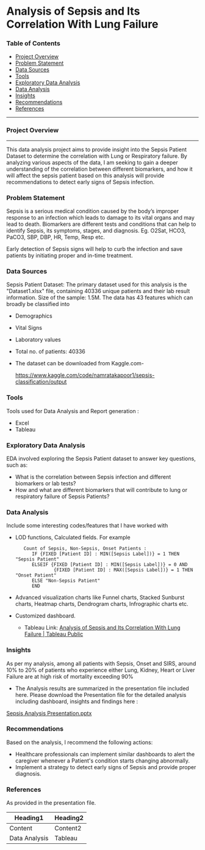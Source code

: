 # Analysis of Sepsis and Its Correlation With Lung Failure

### Table of Contents

- [Project Overview](#project-overview)
- [Problem Statement](#problem-statement)
- [Data Sources](#data-sources)
- [Tools](#tools)
- [Exploratory Data Analysis](#exploratory-data-analysis)
- [Data Analysis](#data-analysis)
- [Insights](#insights)
- [Recommendations](#recommendations)
- [References](#references)

---

### Project Overview
---

This data analysis project aims to provide insight into the Sepsis Patient Dataset to determine the correlation with Lung or Respiratory failure. By analyzing various aspects of the data, I am seeking to gain a deeper understanding of the correlation between different biomarkers, and how it will affect the sepsis patient based on this analysis will provide recommendations to detect early signs of Sepsis infection.

### Problem Statement
Sepsis is a serious medical condition caused by the body’s improper response to an infection which leads to damage to its vital organs and may lead to death.
Biomarkers are different tests and conditions that can help to identify Sepsis, its symptoms, stages, and diagnosis. Eg. O2Sat, HCO3, PaCO3, SBP, DBP, HR, Temp, Resp etc.

Early detection of Sepsis signs will help to curb the infection and save patients by initiating proper and in-time treatment.


### Data Sources 

Sepsis Patient Dataset: The primary dataset used for this analysis is the "Dataset1.xlsx" file, containing 40336 unique patients and their lab result information.
Size of the sample: 1.5M. The data has 43 features which can broadly be classified into
- Demographics
- Vital Signs
- Laboratory values
- Total no. of patients: 40336
- The dataset can be downloaded from Kaggle.com-

  https://www.kaggle.com/code/namratakapoor1/sepsis-classification/output

### Tools 
Tools used for Data Analysis and Report generation :
- Excel
- Tableau 

### Exploratory Data Analysis

EDA involved exploring the Sepsis Patient dataset to answer key questions, such as:

- What is the correlation between Sepsis infection and different biomarkers or lab tests?
- How and what are different biomarkers that will contribute to lung or respiratory failure of Sepsis Patients?

### Data Analysis

Include some interesting codes/features that I have worked with
- LOD functions, Calculated fields. For example
  ~~~ Calculated field using LOD function
     Count of Sepsis, Non-Sepsis, Onset Patients :
        IF {FIXED [Patient ID] : MIN([Sepsis Label])} = 1 THEN "Sepsis Patient"
        ELSEIF {FIXED [Patient ID] : MIN([Sepsis Label])} = 0 AND
                {FIXED [Patient ID] : MAX([Sepsis Label])} = 1 THEN "Onset Patient"
        ELSE "Non-Sepsis Patient"
        END
  ~~~

- Advanced visualization charts like Funnel charts, Stacked Sunburst charts, Heatmap charts, Dendrogram charts, Infrographic charts etc.
- Customized dashboard.
  - Tableau Link: [Analysis of Sepsis and Its Correlation With Lung Failure | Tableau Public](https://public.tableau.com/views/AnalysisofSepsisandItsCorrelationWithLungFailure/AnalysisofSepsisandItsCorrelationWithLungFailure?:language=en-US&:sid=&:display_count=n&:origin=viz_share_link)

 
### Insights

As per my analysis, among all patients with Sepsis, Onset and SIRS, around 10%  to 20% of patients who experience either Lung, Kidney, Heart or Liver Failure are at high risk of mortality exceeding 90%
- The Analysis results are summarized in the presentation file included here. Please download the Presentation file for the detailed analysis including dashboard, insights and findings here :

[Sepsis Analysis Presentation.pptx](https://github.com/SmitaPinjan/Analysis-of-Sepsis-and-Its-Correlation-With-Lung-Failure/files/14564925/Sepsis.Git.Hub.pptx)


### Recommendations

Based on the analysis, I recommend the following actions:
- Healthcare professionals can implement similar dashboards to alert the caregiver whenever a Patient's condition starts changing abnormally.
- Implement a strategy to detect early signs of Sepsis and provide proper diagnosis.


### References
As provided in the presentation file.

|Heading1|Heading2|
|--------|--------|
|Content |Content2|
|Data Analysis| Tableau|

